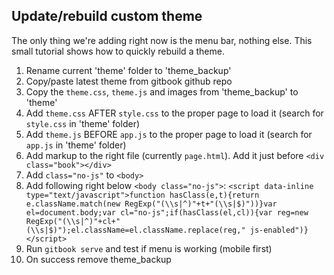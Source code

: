 ## Update/rebuild custom theme

The only thing we're adding right now is the menu bar, nothing else. This small tutorial shows how to quickly rebuild a theme.

1. Rename current 'theme' folder to 'theme_backup'
2. Copy/paste latest theme from gitbook github repo
3. Copy the `theme.css`, `theme.js` and images from 'theme_backup' to 'theme'
4. Add `theme.css` AFTER `style.css` to the proper page to load it (search for `style.css` in 'theme' folder)
5. Add `theme.js` BEFORE `app.js` to the proper page to load it (search for `app.js` in 'theme' folder)
6. Add markup to the right file (currently `page.html`). Add it just before `<div class="book"></div>`
7. Add `class="no-js"` to `<body>`
8. Add following right below `<body class="no-js">`:
```<script data-inline type="text/javascript">function hasClass(e,t){return e.className.match(new RegExp("(\\s|^)"+t+"(\\s|$)"))}var el=document.body;var cl="no-js";if(hasClass(el,cl)){var reg=new RegExp("(\\s|^)"+cl+"(\\s|$)");el.className=el.className.replace(reg," js-enabled")}</script>```
9. Run `gitbook serve` and test if menu is working (mobile first)
10. On success remove theme_backup